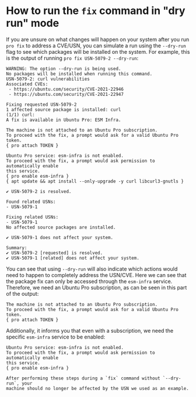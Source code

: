 # How to run the `fix` command in "dry run" mode

If you are unsure on what changes will happen on your system after you run
`pro fix` to address a CVE/USN, you can simulate a run using the `--dry-run`
flag to see which packages will be installed on the system. For example, this
is the output of running `pro fix USN-5079-2 --dry-run`:

```
WARNING: The option --dry-run is being used.
No packages will be installed when running this command.
USN-5079-2: curl vulnerabilities
Associated CVEs:
 - https://ubuntu.com/security/CVE-2021-22946
 - https://ubuntu.com/security/CVE-2021-22947

Fixing requested USN-5079-2
1 affected source package is installed: curl
(1/1) curl:
A fix is available in Ubuntu Pro: ESM Infra.

The machine is not attached to an Ubuntu Pro subscription.
To proceed with the fix, a prompt would ask for a valid Ubuntu Pro token.
{ pro attach TOKEN }

Ubuntu Pro service: esm-infra is not enabled.
To proceed with the fix, a prompt would ask permission to automatically enable
this service.
{ pro enable esm-infra }
{ apt update && apt install --only-upgrade -y curl libcurl3-gnutls }

✔ USN-5079-2 is resolved.

Found related USNs:
- USN-5079-1

Fixing related USNs:
- USN-5079-1
No affected source packages are installed.

✔ USN-5079-1 does not affect your system.

Summary:
✔ USN-5079-2 [requested] is resolved.
✔ USN-5079-1 [related] does not affect your system.
```

You can see that using `--dry-run` will also indicate which actions would need
to happen to completely address the USN/CVE. Here we can see that the package
fix can only be accessed through the `esm-infra` service. Therefore, we need an
Ubuntu Pro subscription, as can be seen in this part of the output:

```
The machine is not attached to an Ubuntu Pro subscription.
To proceed with the fix, a prompt would ask for a valid Ubuntu Pro token.
{ pro attach TOKEN }
```

Additionally, it informs you that even with a subscription, we need the specific
`esm-infra` service to be enabled:

```
Ubuntu Pro service: esm-infra is not enabled.
To proceed with the fix, a prompt would ask permission to automatically enable
this service.
{ pro enable esm-infra }
```

```{note}
After performing these steps during a `fix` command without `--dry-run`, your
machine should no longer be affected by the USN we used as an example.
```
